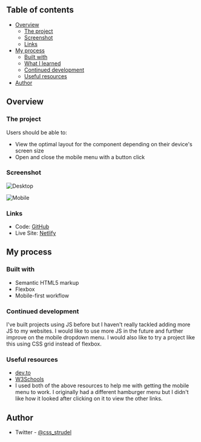 ## Table of contents

- [Overview](#overview)
  - [The project](#the-project)
  - [Screenshot](#screenshot)
  - [Links](#links)
- [My process](#my-process)
  - [Built with](#built-with)
  - [What I learned](#what-i-learned)
  - [Continued development](#continued-development)
  - [Useful resources](#useful-resources)
- [Author](#author)

## Overview

### The project

Users should be able to:

- View the optimal layout for the component depending on their device's screen size
- Open and close the mobile menu with a button click

### Screenshot

![Desktop](https://user-images.githubusercontent.com/62856686/168939850-4eb08d50-b5aa-4009-918f-0d13df9145a1.png)

![Mobile](https://user-images.githubusercontent.com/62856686/168939917-66e577a2-9df1-4e78-a22c-d6666e2325dc.png)



### Links

- Code: [GitHub](https://github.com/shaylalewis/developer-portfolio)
- Live Site: [Netlify](https://peaceful-kirch-9fbdb6.netlify.app)

## My process

### Built with

- Semantic HTML5 markup
- Flexbox
- Mobile-first workflow



### Continued development

I've built projects using JS before but I haven't really tackled adding more JS to my websites. I would like to use more JS in the future and further improve on the mobile dropdown menu. I would also like to try a project like this using CSS grid instead of flexbox.


### Useful resources

- [dev.to](https://dev.to/ljcdev/easy-hamburger-menu-with-js-2do0)
- [W3Schools](https://www.w3schools.com/howto/howto_js_mobile_navbar.asp)
- I used both of the above resources to help me with getting the mobile menu to work. I originally had a different hamburger menu but I didn't like how it looked after clicking on it to view the other links.


## Author
- Twitter - [ @css_strudel](https://www.twitter.com/css_strudel)
